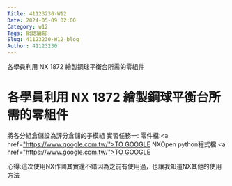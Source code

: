 ```yaml
---
Title: 41123230-W12
Date: 2024-05-09 02:00
Category: w12
Tags: 網誌編寫
Slug: 41123230-W12-blog
Author: 41123230
---
```


各學員利用 NX 1872 繪製鋼球平衡台所需的零組件

<!-- PELICAN_END_SUMMARY -->
# 各學員利用 NX 1872 繪製鋼球平衡台所需的零組件
將各分組倉儲設為評分倉儲的子模組
實習任務一: 零件檔:<a href=["https://www.google.com.tw/">TO GOOGLE](https://drive.google.com/file/d/1B-oxuN3ZbtZQuQIB-LhFntdwH9lj7LCd/view?usp=drive_link)</a>
NXOpen python程式檔:<a href=["https://www.google.com.tw/">TO GOOGLE](https://drive.google.com/file/d/1Bafri3yKelcIdfirev-hHsnnBrQssR18/view?usp=drive_link)</a>

心得:這次使用NX作圖其實還不錯因為之前有使用過，也讓我知道NX其他的使用方法
